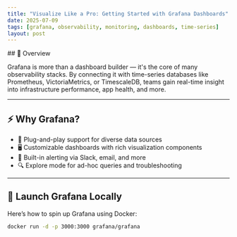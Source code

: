 ```yaml
---
title: "Visualize Like a Pro: Getting Started with Grafana Dashboards"
date: 2025-07-09
tags: [grafana, observability, monitoring, dashboards, time-series]
layout: post
---
```

<link rel="stylesheet" href="/assets/css/style.css">
## 🎯 Overview

Grafana is more than a dashboard builder — it's the core of many observability stacks. By connecting it with time-series databases like Prometheus, VictoriaMetrics, or TimescaleDB, teams gain real-time insight into infrastructure performance, app health, and more.

---

## ⚡ Why Grafana?

- 🧩 Plug-and-play support for diverse data sources
- 🖥️ Customizable dashboards with rich visualization components
- 🔔 Built-in alerting via Slack, email, and more
- 🔍 Explore mode for ad-hoc queries and troubleshooting

---

## 🚀 Launch Grafana Locally

Here’s how to spin up Grafana using Docker:

```bash
docker run -d -p 3000:3000 grafana/grafana
